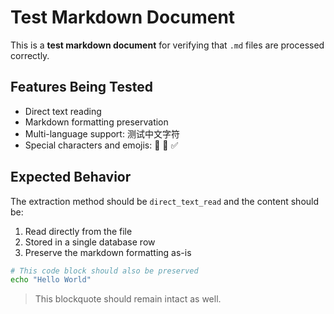 # Test Markdown Document

This is a **test markdown document** for verifying that `.md` files are processed correctly.

## Features Being Tested

- Direct text reading
- Markdown formatting preservation
- Multi-language support: 测试中文字符
- Special characters and emojis: 🚀 📄 ✅

## Expected Behavior

The extraction method should be `direct_text_read` and the content should be:
1. Read directly from the file
2. Stored in a single database row
3. Preserve the markdown formatting as-is

```bash
# This code block should also be preserved
echo "Hello World"
```

> This blockquote should remain intact as well.